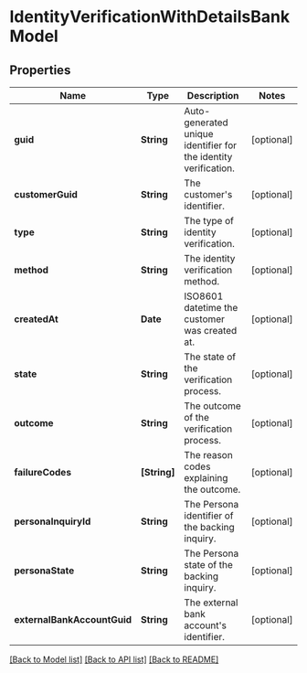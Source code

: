 # IdentityVerificationWithDetailsBankModel

## Properties
Name | Type | Description | Notes
------------ | ------------- | ------------- | -------------
**guid** | **String** | Auto-generated unique identifier for the identity verification. | [optional] 
**customerGuid** | **String** | The customer&#39;s identifier. | [optional] 
**type** | **String** | The type of identity verification. | [optional] 
**method** | **String** | The identity verification method. | [optional] 
**createdAt** | **Date** | ISO8601 datetime the customer was created at. | [optional] 
**state** | **String** | The state of the verification process. | [optional] 
**outcome** | **String** | The outcome of the verification process. | [optional] 
**failureCodes** | **[String]** | The reason codes explaining the outcome. | [optional] 
**personaInquiryId** | **String** | The Persona identifier of the backing inquiry. | [optional] 
**personaState** | **String** | The Persona state of the backing inquiry. | [optional] 
**externalBankAccountGuid** | **String** | The external bank account&#39;s identifier. | [optional] 

[[Back to Model list]](../README.md#documentation-for-models) [[Back to API list]](../README.md#documentation-for-api-endpoints) [[Back to README]](../README.md)


